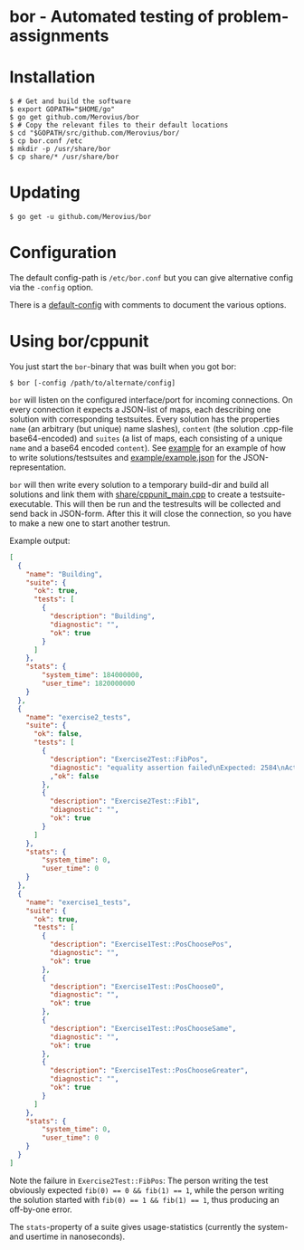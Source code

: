 bor - Automated testing of problem-assignments
==============================================

Installation
============

```shell
$ # Get and build the software
$ export GOPATH="$HOME/go"
$ go get github.com/Merovius/bor
$ # Copy the relevant files to their default locations
$ cd "$GOPATH/src/github.com/Merovius/bor/
$ cp bor.conf /etc
$ mkdir -p /usr/share/bor
$ cp share/* /usr/share/bor
```

Updating
========

```shell
$ go get -u github.com/Merovius/bor
```

Configuration
=============

The default config-path is `/etc/bor.conf` but you can give alternative config
via the `-config` option.

There is a [default-config](bor.conf) with comments to document the various
options.

Using bor/cppunit
=================

You just start the `bor`-binary that was built when you got bor:

```shell
$ bor [-config /path/to/alternate/config]
```

`bor` will listen on the configured interface/port for incoming
connections. On every connection it expects a JSON-list of maps, each
describing one solution with corresponding testsuites. Every solution has the
properties `name` (an arbitrary (but unique) name slashes), `content` (the
solution .cpp-file base64-encoded) and `suites` (a list of maps, each
consisting of a unique `name` and a base64 encoded `content`). See
[example](example) for an example of how to write
solutions/testsuites and [example/example.json](example/example.json) for the
JSON-representation.

`bor` will then write every solution to a temporary build-dir and build all
solutions and link them with [share/cppunit_main.cpp](share/cppunit_main.cpp) to
create a testsuite-executable.
This will then be run and the testresults will be collected and send back in
JSON-form. After this it will close the connection, so you have to make a new
one to start another testrun.

Example output:
```JSON
[
  {
    "name": "Building",
    "suite": {
      "ok": true,
      "tests": [
        {
          "description": "Building",
          "diagnostic": "",
          "ok": true
        }
      ]
    },
    "stats": {
        "system_time": 184000000,
        "user_time": 1820000000
    }
  },
  {
    "name": "exercise2_tests",
    "suite": {
      "ok": false,
      "tests": [
        {
          "description": "Exercise2Test::FibPos",
          "diagnostic": "equality assertion failed\nExpected: 2584\nActual  : 4181"
          ,"ok": false
        },
        {
          "description": "Exercise2Test::Fib1",
          "diagnostic": "",
          "ok": true
        }
      ]
    },
    "stats": {
        "system_time": 0,
        "user_time": 0
    }
  },
  {
    "name": "exercise1_tests",
    "suite": {
      "ok": true,
      "tests": [
        {
          "description": "Exercise1Test::PosChoosePos",
          "diagnostic": "",
          "ok": true
        },
        {
          "description": "Exercise1Test::PosChooseO",
          "diagnostic": "",
          "ok": true
        },
        {
          "description": "Exercise1Test::PosChooseSame",
          "diagnostic": "",
          "ok": true
        },
        {
          "description": "Exercise1Test::PosChooseGreater",
          "diagnostic": "",
          "ok": true
        }
      ]
    },
    "stats": {
        "system_time": 0,
        "user_time": 0
    }
  }
]
```
Note the failure in `Exercise2Test::FibPos`: The person writing the test
obviously expected `fib(0) == 0 && fib(1) == 1`, while the person writing the
solution started with `fib(0) == 1 && fib(1) == 1`, thus producing an
off-by-one error.

The `stats`-property of a suite gives usage-statistics (currently the system-
and usertime in nanoseconds).
